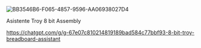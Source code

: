 
![BB3546B6-F065-4857-9596-AA06938027D4](https://github.com/user-attachments/assets/4f57aac6-9d1e-4409-82ca-3cb2807686d6)

Asistente Troy 8 bit Assembly 

https://chatgpt.com/g/g-67e07c810214819189bad584c77bbf93-8-bit-troy-breadboard-assistant
